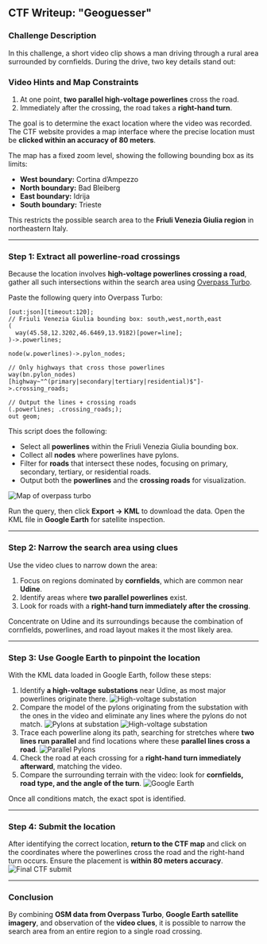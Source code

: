 ## CTF Writeup: "Geoguesser"

### Challenge Description

In this challenge, a short video clip shows a man driving through a rural area surrounded by cornfields. During the drive, two key details stand out:

### Video Hints and Map Constraints

1. At one point, **two parallel high-voltage powerlines** cross the road.
2. Immediately after the crossing, the road takes a **right-hand turn**.

The goal is to determine the exact location where the video was recorded. The CTF website provides a map interface where the precise location must be **clicked within an accuracy of 80 meters**.

The map has a fixed zoom level, showing the following bounding box as its limits:

* **West boundary:** Cortina d’Ampezzo
* **North boundary:** Bad Bleiberg
* **East boundary:** Idrija
* **South boundary:** Trieste

This restricts the possible search area to the **Friuli Venezia Giulia region** in northeastern Italy.

---

### Step 1: Extract all powerline-road crossings

Because the location involves **high-voltage powerlines crossing a road**, gather all such intersections within the search area using [Overpass Turbo](https://overpass-turbo.eu/).

Paste the following query into Overpass Turbo:

```
[out:json][timeout:120];
// Friuli Venezia Giulia bounding box: south,west,north,east
(
  way(45.58,12.3202,46.6469,13.9182)[power=line];
)->.powerlines;

node(w.powerlines)->.pylon_nodes;

// Only highways that cross those powerlines
way(bn.pylon_nodes)[highway~"^(primary|secondary|tertiary|residential)$"]->.crossing_roads;

// Output the lines + crossing roads
(.powerlines; .crossing_roads;);
out geom;
```

This script does the following:

* Select all **powerlines** within the Friuli Venezia Giulia bounding box.
* Collect all **nodes** where powerlines have pylons.
* Filter for **roads** that intersect these nodes, focusing on primary, secondary, tertiary, or residential roads.
* Output both the **powerlines** and the **crossing roads** for visualization.

![Map of overpass turbo](attachments/turbo_map.png)

Run the query, then click **Export → KML** to download the data. Open the KML file in **Google Earth** for satellite inspection.

---

### Step 2: Narrow the search area using clues

Use the video clues to narrow down the area:

1. Focus on regions dominated by **cornfields**, which are common near **Udine**.
2. Identify areas where **two parallel powerlines** exist.
3. Look for roads with a **right-hand turn immediately after the crossing**.

Concentrate on Udine and its surroundings because the combination of cornfields, powerlines, and road layout makes it the most likely area.

---

### Step 3: Use Google Earth to pinpoint the location

With the KML data loaded in Google Earth, follow these steps:

1. Identify **a high-voltage substations** near Udine, as most major powerlines originate there.
![High-voltage substation](attachments/high_voltage_distribution_plant_1.png)
2. Compare the model of the pylons originating from the substation with the ones in the video and eliminate any lines where the pylons do not match.
![Pylons at substation](attachments/compare_pylons.png)
![High-voltage substation](attachments/high_voltage_distribution_plant_2.png)
3. Trace each powerline along its path, searching for stretches where **two lines run parallel** and find locations where these **parallel lines cross a road**.
![Parallel Pylons](attachments/parallel_pylons.png)
4. Check the road at each crossing for a **right-hand turn immediately afterward**, matching the video.
5. Compare the surrounding terrain with the video: look for **cornfields, road type, and the angle of the turn**.
![Google Earth](attachments/google_earth_final.png)

Once all conditions match, the exact spot is identified.

---

### Step 4: Submit the location

After identifying the correct location, **return to the CTF map** and click on the coordinates where the powerlines cross the road and the right-hand turn occurs. Ensure the placement is **within 80 meters accuracy**.
![Final CTF submit](attachments/map_final.png)

---

### Conclusion

By combining **OSM data from Overpass Turbo**, **Google Earth satellite imagery**, and observation of the **video clues**, it is possible to narrow the search area from an entire region to a single road crossing.